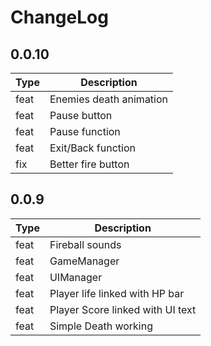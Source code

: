 # ChangeLog

## 0.0.10

| Type | Description |
| -- | -- |
| feat | Enemies death animation |
| feat | Pause button |
| feat | Pause function |
| feat | Exit/Back function |
| fix | Better fire button |
<!-- CHANGELOG SPLIT MARKER -->
## 0.0.9

| Type | Description |
| -- | -- |
| feat | Fireball sounds |
| feat | GameManager |
| feat | UIManager |
| feat | Player life linked with HP bar |
| feat | Player Score linked with UI text |
| feat | Simple Death working  |

<!-- CHANGELOG SPLIT MARKER -->
